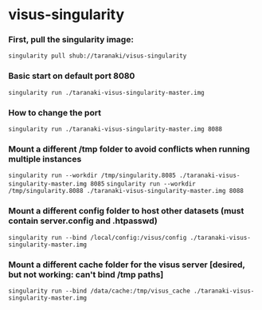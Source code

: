 # visus-singularity

### First, pull the singularity image:
`singularity pull shub://taranaki/visus-singularity`

### Basic start on default port 8080
`singularity run ./taranaki-visus-singularity-master.img`

### How to change the port
`singularity run ./taranaki-visus-singularity-master.img 8088`

### Mount a different /tmp folder to avoid conflicts when running multiple instances
`singularity run --workdir /tmp/singularity.8085 ./taranaki-visus-singularity-master.img 8085`
`singularity run --workdir /tmp/singularity.8088 ./taranaki-visus-singularity-master.img 8088`

### Mount a different config folder to host other datasets (must contain server.config and .htpasswd)
`singularity run --bind /local/config:/visus/config ./taranaki-visus-singularity-master.img`

### Mount a different cache folder for the visus server [desired, but not working: can't bind /tmp paths]
`singularity run --bind /data/cache:/tmp/visus_cache ./taranaki-visus-singularity-master.img`
